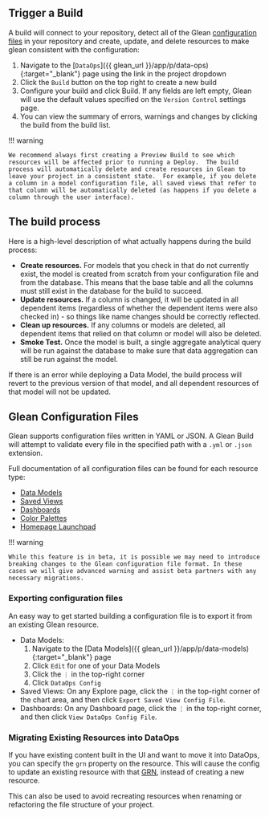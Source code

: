## Trigger a Build

A build will connect to your repository, detect all of the Glean [configuration files](index.md) in your repository and create, update, and delete resources to make glean consistent with the configuration:

1. Navigate to the [`DataOps`]({{ glean_url }}/app/p/data-ops){:target="\_blank"} page using the link in the project dropdown
2. Click the `Build` button on the top right to create a new build
3. Configure your build and click Build. If any fields are left empty, Glean will use the default values specified on the `Version Control` settings page.
4. You can view the summary of errors, warnings and changes by clicking the build from the build list.

!!! warning

    We recommend always first creating a Preview Build to see which resources will be affected prior to running a Deploy.  The build process will automatically delete and create resources in Glean to leave your project in a consistent state.  For example, if you delete a column in a model configuration file, all saved views that refer to that column will be automatically deleted (as happens if you delete a column through the user interface).

## The build process

Here is a high-level description of what actually happens during the build process:

- **Create resources.** For models that you check in that do not currently exist, the model is created from scratch from your configuration file and from the database. This means that the base table and all the columns must still exist in the database for the build to succeed.
- **Update resources.** If a column is changed, it will be updated in all dependent items (regardless of whether the dependent items were also checked in) - so things like name changes should be correctly reflected.
- **Clean up resources.** If any columns or models are deleted, all dependent items that relied on that column or model will also be deleted.
- **Smoke Test.** Once the model is built, a single aggregate analytical query will be run against the database to make sure that data aggregation can still be run against the model.

If there is an error while deploying a Data Model, the build process will revert to the previous version of that model, and all dependent resources of that model will not be updated.

## Glean Configuration Files

Glean supports configuration files written in YAML or JSON. A Glean Build will attempt to validate every file in the specified path with a `.yml` or `.json` extension.

Full documentation of all configuration files can be found for each resource type:

- [Data Models](./config-schema/Data-Model.md)
- [Saved Views](./config-schema/Saved-View.md)
- [Dashboards](./config-schema/Dashboard.md)
- [Color Palettes](./config-schema/Color-Palette.md)
- [Homepage Launchpad](./config-schema/Homepage-Launchpad.md)

!!! warning

    While this feature is in beta, it is possible we may need to introduce breaking changes to the Glean configuration file format. In these cases we will give advanced warning and assist beta partners with any necessary migrations.

### Exporting configuration files

An easy way to get started building a configuration file is to export it from an existing Glean resource.

- Data Models:
  1. Navigate to the [Data Models]({{ glean_url }}/app/p/data-models){:target="\_blank"} page
  2. Click `Edit` for one of your Data Models
  3. Click the `⋮` in the top-right corner
  4. Click `DataOps Config`
- Saved Views: On any Explore page, click the `⋮` in the top-right corner of the chart area, and then click `Export Saved View Config File`.
- Dashboards: On any Dashboard page, click the `⋮` in the top-right corner, and then click `View DataOps Config File`.

### Migrating Existing Resources into DataOps

If you have existing content built in the UI and want to move it into DataOps,
you can specify the `grn` property on the resource. This will cause the config to
update an existing resource with that [GRN](./GRNs.md), instead of creating a
new resource.

This can also be used to avoid recreating resources when renaming or refactoring
the file structure of your project.
